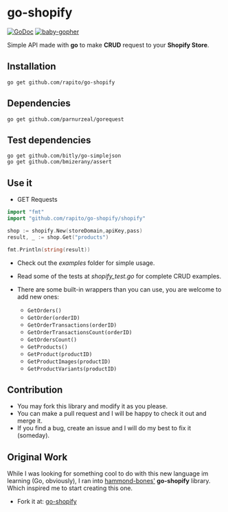 go-shopify
==========

[![GoDoc](https://godoc.org/github.com/rapito/go-shopify/shopify?status.svg)](https://godoc.org/github.com/rapito/go-shopify/shopify)  [![baby-gopher](https://raw.github.com/drnic/babygopher-site/gh-pages/images/babygopher-logo-small.png)](http://www.babygopher.org)

Simple API made with **go** to make **CRUD** request to your **Shopify Store**.

Installation
------------
```
go get github.com/rapito/go-shopify
```

Dependencies
------------
```
go get github.com/parnurzeal/gorequest
```

Test dependencies
------------
```
go get github.com/bitly/go-simplejson
go get github.com/bmizerany/assert
```

Use it
----------


- GET Requests

```go
import "fmt"
import "github.com/rapito/go-shopify/shopify"

shop := shopify.New(storeDomain,apiKey,pass)
result, _ := shop.Get("products")

fmt.Println(string(result))
```

- Check out the *examples* folder for simple usage.
- Read some of the tests at *shopify_test.go* for complete CRUD examples.

- There are some built-in wrappers than you can use, you are welcome to add new ones:
  - `GetOrders()`
  - `GetOrder(orderID)`
  - `GetOrderTransactions(orderID)`
  - `GetOrderTransactionsCount(orderID)`
  - `GetOrdersCount()`
  - `GetProducts()`
  - `GetProduct(productID)`
  - `GetProductImages(productID)`
  - `GetProductVariants(productID)`

Contribution
------------

 - You may fork this library and modify it as you please.
 - You can make a pull request and I will be happy to check it out and merge it.
 - If you find a bug, create an issue and I will do my best to fix it (someday).

Original Work
-------------

While I was looking for something cool to do with this new language im learning
(Go, obviously), I ran into [hammond-bones'](https://github.com/hammond-bones/) **go-shopify**
library. Which inspired me to start creating this one.

- Fork it at: [go-shopify](https://github.com/hammond-bones/go-shopify)

